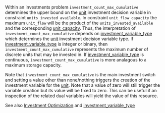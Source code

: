 Within an investments problem `investment_count_max_cumulative` determines the upper bound on the [unit](@ref) investment decision variable in constraint `units_invested_available`. In constraint `unit_flow_capacity` the maximum `unit_flow` will be the product of the `units_invested_available` and the corresponding [unit\_capacity](@ref). Thus, the interpretation of `investment_count_max_cumulative` depends on [investment\_variable\_type](@ref) which determines the [unit](@ref) investment decision variable type. If [investment\_variable\_type](@ref) is integer or binary, then `investment_count_max_cumulative` represents the maximum number of discrete units that may be invested in. If [investment\_variable\_type](@ref) is continuous, `investment_count_max_cumulative` is more analagous to a maximum storage capacity.

Note that `investment_count_max_cumulative` is the main investment switch and setting a value other than none/nothing triggers the creation of the investment variable for the [unit](@ref). Note that a value of zero will still trigger the variable creation but its value will be fixed to zero. This can be useful if an inspection of the related dual variables will yield the value of this resource.

See also [Investment Optimization](@ref) and [investment\_variable\_type](@ref)
